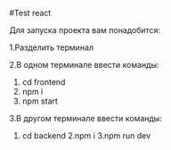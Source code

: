#Test react

Для запуска проекта вам понадобится:

1.Разделить терминал 

2.В одном терминале ввести команды: 

  1. cd frontend
  2. npm i
  3. npm start

3.В другом терминале ввести команды: 
  1. cd backend
  2.npm i
  3.npm run dev  
